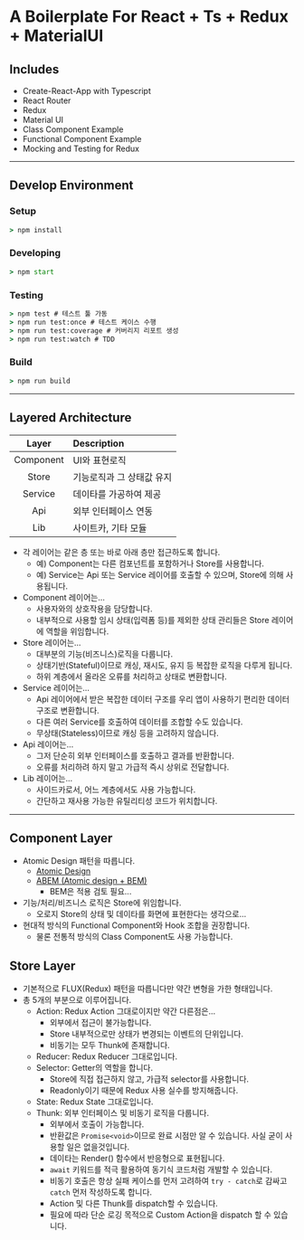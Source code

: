 # A Boilerplate For React + Ts + Redux + MaterialUI

## Includes

- Create-React-App with Typescript
- React Router
- Redux
- Material UI
- Class Component Example
- Functional Component Example
- Mocking and Testing for Redux

---

## Develop Environment

### Setup

```cmd
> npm install
```

### Developing

```cmd
> npm start
```

### Testing

```cmd
> npm test # 테스트 툴 가동
> npm run test:once # 테스트 케이스 수행
> npm run test:coverage # 커버리지 리포트 생성
> npm run test:watch # TDD
```

### Build

```cmd
> npm run build
```

---

## Layered Architecture

|   Layer   | Description               |
| :-------: | :------------------------ |
| Component | UI와 표현로직             |
|   Store   | 기능로직과 그 상태값 유지 |
|  Service  | 데이타를 가공하여 제공    |
|    Api    | 외부 인터페이스 연동      |
|    Lib    | 사이트카, 기타 모듈       |

- 각 레이어는 같은 층 또는 바로 아래 층만 접근하도록 합니다.
  - 예) Component는 다른 컴포넌트를 포함하거나 Store를 사용합니다.
  - 예) Service는 Api 또는 Service 레이어를 호출할 수 있으며, Store에 의해 사용됩니다.
- Component 레이어는...
  - 사용자와의 상호작용을 담당합니다.
  - 내부적으로 사용할 임시 상태(입력폼 등)를 제외한 상태 관리들은 Store 레이어에 역할을 위임합니다.
- Store 레이어는...
  - 대부분의 기능(비즈니스)로직을 다룹니다.
  - 상태기반(Stateful)이므로 캐싱, 재시도, 유지 등 복잡한 로직을 다루게 됩니다.
  - 하위 계층에서 올라온 오류를 처리하고 상태로 변환합니다.
- Service 레이어는...
  - Api 레이어에서 받은 복잡한 데이터 구조를 우리 앱이 사용하기 편리한 데이터 구조로 변환합니다.
  - 다른 여러 Service를 호출하여 데이터를 조합할 수도 있습니다.
  - 무상태(Stateless)이므로 캐싱 등을 고려하지 않습니다.
- Api 레이어는...
  - 그저 단순히 외부 인터페이스를 호출하고 결과를 반환합니다.
  - 오류를 처리하려 하지 말고 가급적 즉시 상위로 전달합니다.
- Lib 레이어는...
  - 사이드카로서, 어느 계층에서도 사용 가능합니다.
  - 간단하고 재사용 가능한 유틸리티성 코드가 위치합니다.

---

## Component Layer

- Atomic Design 패턴을 따릅니다.
  - [Atomic Design](https://brunch.co.kr/@ultra0034/63)
  - [ABEM (Atomic design + BEM)](https://medium.com/@LaunchingDream/abem-5ceb36b8f027)
    - BEM은 적용 검토 필요...
- 기능/처리/비즈니스 로직은 Store에 위임합니다.
  - 오로지 Store의 상태 및 데이타를 화면에 표현한다는 생각으로...
- 현대적 방식의 Functional Component와 Hook 조합을 권장합니다.
  - 물론 전통적 방식의 Class Component도 사용 가능합니다.

## Store Layer

- 기본적으로 FLUX(Redux) 패턴을 따릅니다만 약간 변형을 가한 형태입니다.
- 총 5개의 부분으로 이루어집니다.
  - Action: Redux Action 그대로이지만 약간 다른점은...
    - 외부에서 접근이 불가능합니다.
    - Store 내부적으로만 상태가 변경되는 이벤트의 단위입니다.
    - 비동기는 모두 Thunk에 존재합니다.
  - Reducer: Redux Reducer 그대로입니다.
  - Selector: Getter의 역할을 합니다.
    - Store에 직접 접근하지 않고, 가급적 selector를 사용합니다.
    - Readonly이기 때문에 Redux 사용 실수를 방지해줍니다.
  - State: Redux State 그대로입니다.
  - Thunk: 외부 인터페이스 및 비동기 로직을 다룹니다.
    - 외부에서 호출이 가능합니다.
    - 반환값은 `Promise<void>`이므로 완료 시점만 알 수 있습니다. 사실 굳이 사용할 일은 없을것입니다.
    - 데이타는 Render() 함수에서 반응형으로 표현됩니다.
    - `await` 키워드를 적극 활용하여 동기식 코드처럼 개발할 수 있습니다.
    - 비동기 호출은 항상 실패 케이스를 먼저 고려하여 `try - catch`로 감싸고 `catch` 먼저 작성하도록 합니다.
    - Action 및 다른 Thunk를 dispatch할 수 있습니다.
    - 필요에 따라 단순 로깅 목적으로 Custom Action을 dispatch 할 수 있습니다.
